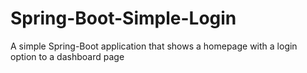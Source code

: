 # Spring-Boot-Simple-Login
A simple Spring-Boot application that shows a homepage with a login option to a dashboard page
